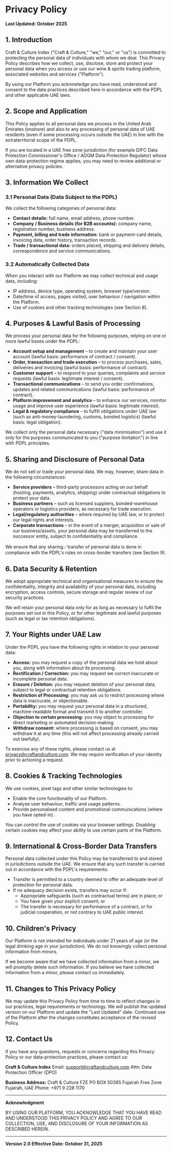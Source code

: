 # Privacy Policy

**Last Updated: October 2025**

## 1. Introduction

Craft & Culture Index ("Craft & Culture," "we," "our," or "us") is committed to protecting the personal data of individuals with whom we deal. This Privacy Policy describes how we collect, use, disclose, store and protect your personal data when you access or use our wine & spirits trading platform, associated websites and services ("Platform").

By using our Platform you acknowledge you have read, understood and consent to the data practices described here in accordance with the PDPL and other applicable UAE laws.

## 2. Scope and Application

This Policy applies to all personal data we process in the United Arab Emirates (onshore) and also to any processing of personal data of UAE residents (even if some processing occurs outside the UAE) in line with the extraterritorial scope of the PDPL.

If you are located in a UAE free zone jurisdiction (for example DIFC Data Protection Commissioner's Office / ADGM Data Protection Regulator) whose own data-protection regime applies, you may need to review additional or alternative privacy policies.

## 3. Information We Collect

### 3.1 Personal Data (Data Subject to the PDPL)

We collect the following categories of personal data:
- **Contact details:** full name, email address, phone number.
- **Company / Business details (for B2B accounts):** company name, registration number, business address.
- **Payment, billing and trade information:** bank or payment-card details, invoicing data, order history, transaction records.
- **Trade / transactional data:** orders placed, shipping and delivery details, correspondence and service communications.

### 3.2 Automatically Collected Data

When you interact with our Platform we may collect technical and usage data, including:
- IP address, device type, operating system, browser type/version.
- Date/time of access, pages visited, user behaviour / navigation within the Platform.
- Use of cookies and other tracking technologies (see Section 8).

## 4. Purposes & Lawful Basis of Processing

We process your personal data for the following purposes, relying on one or more lawful bases under the PDPL:
- **Account setup and management** – to create and maintain your user account (lawful basis: performance of contract / consent).
- **Order, transaction and trade execution** – to process purchases, sales, deliveries and invoicing (lawful basis: performance of contract).
- **Customer support** – to respond to your queries, complaints and service requests (lawful basis: legitimate interest / consent).
- **Transactional communications** – to send you order confirmations, updates and related communications (lawful basis: performance of contract).
- **Platform improvement and analytics** – to enhance our services, monitor usage and improve user experience (lawful basis: legitimate interest).
- **Legal & regulatory compliance** – to fulfill obligations under UAE law (such as anti-money-laundering, customs, bonded logistics) (lawful basis: legal obligation).

We collect only the personal data necessary ("data minimisation") and use it only for the purposes communicated to you ("purpose limitation") in line with PDPL principles.

## 5. Sharing and Disclosure of Personal Data

We do not sell or trade your personal data. We may, however, share data in the following circumstances:
- **Service providers** – third-party processors acting on our behalf (hosting, payments, analytics, shipping) under contractual obligations to protect your data.
- **Business partners** – such as licensed suppliers, bonded-warehouse operators or logistics providers, as necessary for trade execution.
- **Legal/regulatory authorities** – where required by UAE law, or to protect our legal rights and interests.
- **Corporate transactions** – in the event of a merger, acquisition or sale of our business/assets, your personal data may be transferred to the successor entity, subject to confidentiality and compliance.

We ensure that any sharing／transfer of personal data is done in compliance with the PDPL's rules on cross-border transfers (see Section 9).

## 6. Data Security & Retention

We adopt appropriate technical and organisational measures to ensure the confidentiality, integrity and availability of your personal data, including encryption, access controls, secure storage and regular review of our security practices.

We will retain your personal data only for as long as necessary to fulfil the purposes set out in this Policy, or for other legitimate and lawful purposes (such as legal or tax retention obligations).

## 7. Your Rights under UAE Law

Under the PDPL you have the following rights in relation to your personal data:
- **Access:** you may request a copy of the personal data we hold about you, along with information about its processing.
- **Rectification / Correction:** you may request we correct inaccurate or incomplete personal data.
- **Erasure / Deletion:** you may request deletion of your personal data, subject to legal or contractual retention obligations.
- **Restriction of Processing:** you may ask us to restrict processing where data is inaccurate, or objectionable.
- **Portability:** you may request your personal data in a structured, machine-readable format and transmit it to another controller.
- **Objection to certain processing:** you may object to processing for direct marketing or automated decision-making.
- **Withdraw consent:** where processing is based on consent, you may withdraw it at any time (this will not affect processing already carried out lawfully).

To exercise any of these rights, please contact us at privacy@craftandculture.com. We may require verification of your identity prior to actioning a request.

## 8. Cookies & Tracking Technologies

We use cookies, pixel tags and other similar technologies to:
- Enable the core functionality of our Platform.
- Analyse user behaviour, traffic and usage patterns.
- Provide personalised content and promotional communications (where you have opted-in).

You can control the use of cookies via your browser settings. Disabling certain cookies may affect your ability to use certain parts of the Platform.

## 9. International & Cross-Border Data Transfers

Personal data collected under this Policy may be transferred to and stored in jurisdictions outside the UAE. We ensure that any such transfer is carried out in accordance with the PDPL's requirements:
- Transfer is permitted to a country deemed to offer an adequate level of protection for personal data.
- If no adequacy decision exists, transfers may occur if:
  - Appropriate safeguards (such as contractual terms) are in place; or
  - You have given your explicit consent; or
  - The transfer is necessary for performance of a contract, or for judicial cooperation, or not contrary to UAE public interest.

## 10. Children's Privacy

Our Platform is not intended for individuals under 21 years of age (or the legal drinking age in your jurisdiction). We do not knowingly collect personal information from minors.

If we become aware that we have collected information from a minor, we will promptly delete such information. If you believe we have collected information from a minor, please contact us immediately.

## 11. Changes to This Privacy Policy

We may update this Privacy Policy from time to time to reflect changes in our practices, legal requirements or technology. We will publish the updated version on our Platform and update the "Last Updated" date. Continued use of the Platform after the changes constitutes acceptance of the revised Policy.

## 12. Contact Us

If you have any questions, requests or concerns regarding this Privacy Policy or our data-protection practices, please contact us:

**Craft & Culture Index**
Email: support@craftandculture.com
Attn: Data Protection Officer (DPO)

**Business Address:**
Craft & Culture FZE
PO BOX 50365
Fujairah Free Zone
Fujairah, UAE
Phone: +971 9 228 1170

---

**Acknowledgment**

BY USING OUR PLATFORM, YOU ACKNOWLEDGE THAT YOU HAVE READ AND UNDERSTOOD THIS PRIVACY POLICY AND AGREE TO OUR COLLECTION, USE, AND DISCLOSURE OF YOUR INFORMATION AS DESCRIBED HEREIN.

---

**Version 2.0**
**Effective Date: October 31, 2025**
